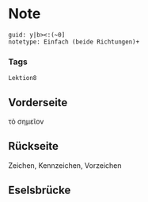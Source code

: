 # Note
```
guid: y|b><:(~0]
notetype: Einfach (beide Richtungen)+
```

### Tags
```
Lektion8
```

## Vorderseite
τὸ σημεῖον

## Rückseite
Zeichen, Kennzeichen, Vorzeichen

## Eselsbrücke

